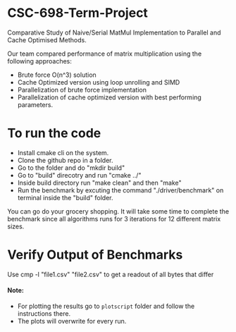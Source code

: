 # CSC-698-Term-Project
Comparative Study of Naive/Serial MatMul Implementation to Parallel and Cache Optimised Methods.

Our team compared performance of matrix multiplication using the following approaches:

* Brute force O(n^3) solution
* Cache Optimized version using loop unrolling and SIMD
* Parallelization of brute force implementation
* Parallelization of cache optimized version with best performing parameters.

# To run the code

* Install cmake cli on the system.
* Clone the github repo in a folder.
* Go to the folder and do "mkdir build"
* Go to "build" direcotry and run "cmake ../"
* Inside build directory run "make clean" and then "make"
* Run the benchmark by excuting the command "./driver/benchmark" on terminal inside the "build" folder. 

You can go do your grocery shopping. 
It will take some time to complete the benchmark since all algorithms runs for 3 iterations for 12 different matrix sizes.

# Verify Output of Benchmarks
Use cmp -l "file1.csv" "file2.csv" to get a readout of all bytes that differ 

#### Note:   
* For plotting the results go to `plotscript` folder and follow the instructions there. 
* The plots will overwrite for every run.
